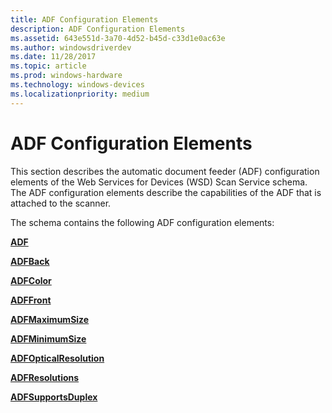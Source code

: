 ```yaml
---
title: ADF Configuration Elements
description: ADF Configuration Elements
ms.assetid: 643e551d-3a70-4d52-b45d-c33d1e0ac63e
ms.author: windowsdriverdev
ms.date: 11/28/2017
ms.topic: article
ms.prod: windows-hardware
ms.technology: windows-devices
ms.localizationpriority: medium
---
```


# ADF Configuration Elements


This section describes the automatic document feeder (ADF) configuration elements of the Web Services for Devices (WSD) Scan Service schema. The ADF configuration elements describe the capabilities of the ADF that is attached to the scanner.

The schema contains the following ADF configuration elements:

[**ADF**](adf.md)

[**ADFBack**](adfback.md)

[**ADFColor**](adfcolor.md)

[**ADFFront**](adffront.md)

[**ADFMaximumSize**](adfmaximumsize.md)

[**ADFMinimumSize**](adfminimumsize.md)

[**ADFOpticalResolution**](adfopticalresolution.md)

[**ADFResolutions**](adfresolutions.md)

[**ADFSupportsDuplex**](adfsupportsduplex.md)

 

 





